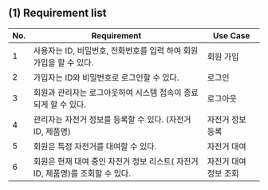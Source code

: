 ## (1) Requirement list

| No. | Requirement | Use Case |
| --- | --- | --- |
| 1 | 사용자는 ID, 비밀번호, 전화번호를 입력 하여 회원 가입을 할 수 있다. | 회원 가입 |
| 2 | 가입자는 ID와 비밀번호로 로그인할 수 있다. | 로그인 |
| 3 | 회원과 관리자는 로그아웃하여 시스템 접속이 종료되게 할 수 있다. | 로그아웃 |
| 4 | 관리자는 자전거 정보를 등록할 수 있다. (자전거 ID, 제품명) | 자전거 정보 등록 |
| 5 | 회원은 특정 자전거를 대여할 수 있다. | 자전거 대여 |
| 6 | 회원은 현재 대여 중인 자전거 정보 리스트( 자전거 ID, 제품명)를 조회할 수 있다. | 자전거 대여 정보 조회 |